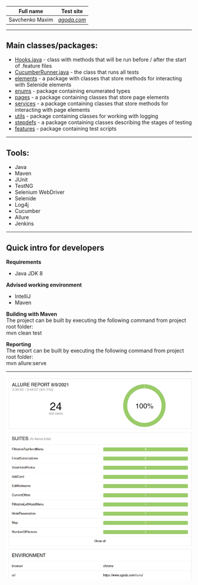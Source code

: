 ##
| Full name | Test site
|:----:|:----:
| Savchenko Maxim | [*agoda.com*](https://www.agoda.com/) |
***
## **Main classes/packages:**
* [Hooks.java](src/test/java/hooks/Hooks.java) - class with methods that will be run before / after the start of .feature files
* [CucumberRunner.java](/src/test/java/runner/CucumberRunner.java) - the class that runs all tests
* [elements](https://bitbucket.org/SavMax12/final/src/master/final/src/main/java/elements/) - a package with classes that store methods for interacting with Selenide elements
* [enums](https://bitbucket.org/SavMax12/final/src/master/final/src/main/java/enums/) - package containing enumerated types
* [pages](https://bitbucket.org/SavMax12/final/src/master/final/src/main/java/pages/) - a package containing classes that store page elements
* [services](https://bitbucket.org/SavMax12/final/src/master/final/src/main/java/services/) - a package containing classes that store methods for interacting with page elements
* [utils](https://bitbucket.org/SavMax12/final/src/master/final/src/main/java/utils/) - package containing classes for working with logging
* [stepdefs](https://bitbucket.org/SavMax12/final/src/master/final/src/test/java/stepdefs/pages/) - a package containing classes describing the stages of testing
* [features](https://bitbucket.org/SavMax12/final/src/master/final/src/test/resources/features/) - package containing test scripts
***
## **Tools:**
* Java
* Maven
* JUnit
* TestNG
* Selenium WebDriver
* Selenide
* Log4j
* Cucumber
* Allure
* Jenkins
***
## Quick intro for developers
**Requirements**
* Java JDK 8

**Advised working environment**
* IntelliJ
* Maven

**Building with Maven**<br/>
The project can be built by executing the following command from project root folder:
<br/>mvn clean test

**Reporting**<br/>
The report can be built by executing the following command from project root folder:
<br/>mvn allure:serve
***
![allure](/Screenshot_164.jpg)
